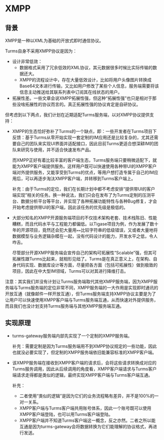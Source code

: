 # XMPP

## 背景

XMPP是一种以XML为基础的开放式即时通信协议。

Turms自身不采用XMPP协议是因为：

* 设计非常低效：
  * 数据格式采用了冗余低效的XML协议，其元数据很多时候比实际传输的数据还大。
  * XMPP的流程设计中，存在大量低效设计，比如将用户头像图片转换成Base64文本进行传输，又比如用户修改了某些个人信息，服务端需要将该信息主动推送给其联系列表中订阅其在线状态的用户。
* 拓展性差。一些文章会说XMPP拓展性强，但这种“拓展性强”也只是相对于那些没啥拓展性的协议而言的。真正拓展性强的协议肯定是自研协议。

但考虑到以下两点，我们计划在近期适配Turms服务端，以对XMPP协议提供支持：

* XMPP的生态恰好弥补了Turms的一个缺点，即：一些开发者在Turms项目下反馈：基于Turms从零开始实现一套定制的IM应用还是比较复杂的，尤其还需要自己的团队来实现UI界面并适配接口，因此目前Turms更适合想深耕IM的团队来研究与使用，并不适合快速发布产品。

  而XMPP正好有着比较丰富的客户端生态，Turms服务端只要稍微适配下，就能为XMPP客户端提供服务。这样用户既可以快速使用各种带UI的XMPP客户端对外提供服务，又能享受到Turms的优点，等用户想打造专属于自己的IM应用后，可以再逐步淘汰XMPP客户端，并转移到Turms客户端上。

  补充：由于Turms的定位，我们在长期计划中都不考虑安排“提供带UI的客户端实现”相关的任务。换一种说法，我们只会在发布了为Turms定制的压测平台、数据分析平台等平台，并实现了各种拓展功能特性与各种Bug修复，才会开始考虑提供带UI的客户端，因此该任务的优先级是极低的。

* 大部分知名的XMPP开源服务端项目的不仅技术架构老套、技术栈陈旧、性能糟糕，而且代码水平与工程能力都偏低。以Tigase项目为例，作为发展了数十年的开源项目，竟然还会犯大量用`==`比较字符串的低级错误，又或者大量地将数据模型与业务逻辑杂糅在一起，没有代码设计的能力，开发水平之低，令人咋舌。

  尽管部分开源XMPP服务端会宣传自己的架构可拓展性“Scalable”强，但其可拓展性跟Turms比起来，就相形见绌了。Turms是在真正意义上，在架构、自身代码实现、数据库设计等方面，尽量把各方面（包括可拓展性）做到极致的项目，因此在中大型IM领域，Turms可以对其进行降维打击。

注意：其实我们并没有计划让Turms服务端取代其他XMPP服务端，因为XMPP服务端与Turms服务端的定位非常不同，XMPP服务端的一大作用是实现即时通讯的开放互通（就像邮件一样开放互通），但Turms服务端支持XMPP协议主要是为了让用户可以快速使用XMPP客户端与Turms服务端互通，从而快速对外提供服务，而且我们也没计划支持Turms服务端与其他XMPP服务端互通。

## 实现原理

* turms-gateway服务端内部先实现了一个定制的XMPP服务端。

  补充：需要定制是因为Turms服务端用不到XMPP协议规定的一些功能，因此也就没必要实现了，但定制的XMPP服务端依旧能兼容标准的XMPP客户端。

* 该XMPP服务端在接收到XMPP客户端的请求后，会将这些请求转换成对应的Turms服务调用，因此从后续调用的角度看，XMPP客户端请求与Turms客户端请求走得都是类似的逻辑，最终实现XMPP客户端与Turms客户端互通。

  补充：

  * 二者使用“类似的逻辑”是因为它们的业务流程略有差异，并不是100%的一对一关系。
  * XMPP客户端与Turms客户端共用账号体系，因此一个账号既可以使用XMPP客户端登陆，也可以用Turms客户端登陆。
  * XMPP客户端并不知道Turms客户端这一概念，反之亦然。二者之所以能互通是因为turms-gateway会将数据转换为它们能理解的协议格式，再进行发送。